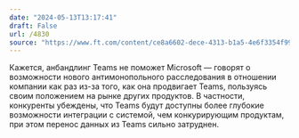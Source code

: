 ```yaml
---
date: "2024-05-13T13:17:41"
draft: False
url: /4830
source: "https://www.ft.com/content/ce8a6602-dece-4313-b1a5-4e6f3354f99d"
---
```


Кажется, анбандлинг Teams не поможет Microsoft — говорят о возможности нового антимонопольного расследования в отношении компании как раз из-за того, как она продвигает Teams, пользуясь своим положением на рынке других продуктов. В частности, конкуренты убеждены, что Teams будут доступны более глубокие возможности интеграции с системой, чем конкурирующим продуктам, при этом перенос данных из Teams сильно затруднен.
